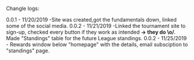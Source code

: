 
Changle logs:

0.0.1 - 11/20/2019 -Site was created,got the fundamentals down, linked some of the social media.
0.0.2 - 11/21/2019 -Linked the tournament site to sign-up, checked every button if they work as intended <b> -> they do \o/</b>. Made "Standings" table for the future League standings. 
0.0.2 - 11/25/2019 - Rewards window below "homepage" with the details, email subsciption to "standings" page.
